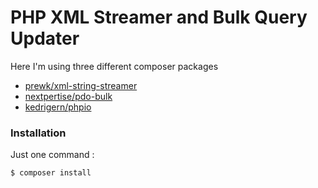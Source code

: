 # PHP XML Streamer and Bulk Query Updater

Here I'm using three different composer packages
  - [prewk/xml-string-streamer](https://github.com/prewk/xml-string-streamer) 
  - [nextpertise/pdo-bulk](https://github.com/Nextpertise/PdoBulk)
  - [kedrigern/phpio](https://github.com/Kedrigern/phpio)


### Installation
Just one command : 

```sh
$ composer install
```
